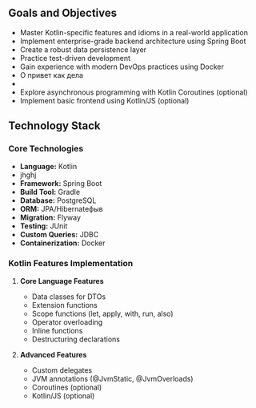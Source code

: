 ## Goals and Objectives
- Master Kotlin-specific features and idioms in a real-world application
- Implement enterprise-grade backend architecture using Spring Boot
- Create a robust data persistence layer
- Practice test-driven development
- Gain experience with modern DevOps practices using Docker
- О привет как дела
- 
- Explore asynchronous programming with Kotlin Coroutines (optional)
- Implement basic frontend using Kotlin/JS (optional)

## Technology Stack

### Core Technologies
- **Language:** Kotlin
- jhghj
- **Framework:** Spring Boot
- **Build Tool:** Gradle
- **Database:** PostgreSQL
- **ORM:** JPA/Hibernateфыв
- **Migration:** Flyway
- **Testing:** JUnit
- **Custom Queries:** JDBC
- **Containerization:** Docker

### Kotlin Features Implementation
1. **Core Language Features**
   - Data classes for DTOs
   - Extension functions
   - Scope functions (let, apply, with, run, also)
   - Operator overloading
   - Inline functions
   - Destructuring declarations

2. **Advanced Features**
   - Custom delegates
   - JVM annotations (@JvmStatic, @JvmOverloads)
   - Coroutines (optional)
   - Kotlin/JS (optional)